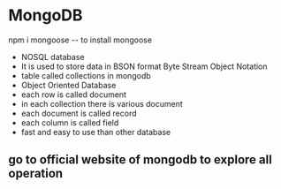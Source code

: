 # MongoDB

npm i mongoose -- to install mongoose

- NOSQL database
- It is used to store data in BSON format Byte Stream Object Notation
- table called collections in mongodb
- Object Oriented Database
- each row is called document
- in each collection there is various document
- each document is called record
- each column is called field
- fast and easy to use than other database

## **go to official website of mongodb to explore all operation**
